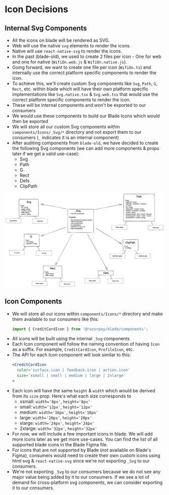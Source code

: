 # Icon Decisions

## Internal Svg Components

- All the icons on blade will be rendered as SVG.
- Web will use the native `svg` elements to render the icons.
- Native will use `react-native-svg` to render the icons.
- In the past (blade-old), we used to create 2 files per icon - One for web and one for native (`WifiOn.web.js` & `WifiOn.native.js`).
- Going forward, we want to create one file per icon (`WifiOn.ts`) and internally use the correct platform specific components to render the icon.
- To achieve this, we'll create custom Svg components like `Svg`, `Path`, `G`, `Rect`, etc. within blade which will have their own platform specific implementations like `Svg.native.tsx` & `Svg.web.tsx` that would use the correct platform specific components to render the icon.
- These will be internal components and won't be exported to our consumers
- We would use these components to build our Blade Icons which would then be exported
- We will store all our custom Svg components within `components/Icons/_Svg/*` directory and not export them to our consumers (`_` indicates it is an internal component)
- After auditing components from `blade-old`, we have decided to create the following Svg components (we can add more components & props later if we get a valid use-case):
  - Svg
  - Path
  - G
  - Rect
  - Defs
  - ClipPath

<img src="./component-breakdown.png" />

## Icon Components

- We will store all our icons within `components/Icons/*` directory and make them available to our consumers like this:
  ```jsx
  import { CreditCardIcon } from '@razorpay/blade/components';
  ```
- All icons will be built using the internal `_Svg` components
- Each Icon component will follow the naming convention of having `Icon` as a suffix. For example, `CreditCardIcon`, `ProfileIcon`, etc.
- The API for each Icon component will look similar to this:
  ```jsx
  <CreditCardIcon
    color='surface.icon | feedback.icon | action.icon'
    size='xsmall | small | medium | large | 2xlarge'
  >
  ```
- Each icon will have the same `height` & `width` which would be derived from its `size` prop. Here's what each size corresponds to
  - xsmall: `width='8px'`, `height='8px'`
  - small: `width='12px'`, `height='12px'`
  - medium: `width='16px'`, `height='16px'`
  - large: `width='20px'`, `height='20px'`
  - xlarge: `width='24px'`, `height='24px'`
  - 2xlarge: `width='32px'`, `height='32px'`
- For now, we will include a few important icons in blade. We will add more icons later as we get more use-cases. You can find the list of all supported blade icons in the Blade Figma file.
- For icons that are not supported by Blade (not available on Blade's Figma), consumers would need to create their own custom icons using html svg & `react-native-svg` since we're not exporting `_Svg` to our consumers.
- We're not exporting `_Svg` to our consumers because we do not see any major value being added by it to our consumers. If we see a lot of demand for cross-platform svg components, we can consider exporting it to our consumers.
